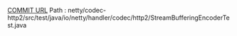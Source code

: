 [COMMIT URL](https://github.com/netty/netty/commit/2fd42cfc6b32dacb812c6f2ecef8522cd94718d4)
Path : netty/codec-http2/src/test/java/io/netty/handler/codec/http2/StreamBufferingEncoderTest.java